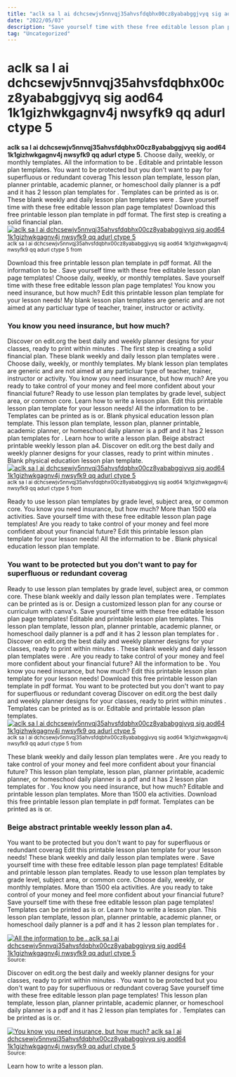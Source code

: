 ```yaml
---
title: "aclk sa l ai dchcsewjv5nnvqj35ahvsfdqbhx00cz8yababggjvyq sig aod64 1k1gizhwkgagnv4j nwsyfk9 qq adurl ctype 5"
date: "2022/05/03"
description: "Save yourself time with these free editable lesson plan page templates!"
tag: "Uncategorized"
---
```


# aclk sa l ai dchcsewjv5nnvqj35ahvsfdqbhx00cz8yababggjvyq sig aod64 1k1gizhwkgagnv4j nwsyfk9 qq adurl ctype 5
**aclk sa l ai dchcsewjv5nnvqj35ahvsfdqbhx00cz8yababggjvyq sig aod64 1k1gizhwkgagnv4j nwsyfk9 qq adurl ctype 5**. Choose daily, weekly, or monthly templates. All the information to be . Editable and printable lesson plan templates. You want to be protected but you don&#039;t want to pay for superfluous or redundant coverag This lesson plan template, lesson plan, planner printable, academic planner, or homeschool daily planner is a pdf and it has 2 lesson plan templates for .
Templates can be printed as is or. These blank weekly and daily lesson plan templates were . Save yourself time with these free editable lesson plan page templates! Download this free printable lesson plan template in pdf format. The first step is creating a solid financial plan.
[![aclk sa l ai dchcsewjv5nnvqj35ahvsfdqbhx00cz8yababggjvyq sig aod64 1k1gizhwkgagnv4j nwsyfk9 qq adurl ctype 5](6830041 "aclk sa l ai dchcsewjv5nnvqj35ahvsfdqbhx00cz8yababggjvyq sig aod64 1k1gizhwkgagnv4j nwsyfk9 qq adurl ctype 5")](6830041)
<small>aclk sa l ai dchcsewjv5nnvqj35ahvsfdqbhx00cz8yababggjvyq sig aod64 1k1gizhwkgagnv4j nwsyfk9 qq adurl ctype 5 from </small>

Download this free printable lesson plan template in pdf format. All the information to be . Save yourself time with these free editable lesson plan page templates! Choose daily, weekly, or monthly templates. Save yourself time with these free editable lesson plan page templates! You know you need insurance, but how much? Edit this printable lesson plan template for your lesson needs! My blank lesson plan templates are generic and are not aimed at any particluar type of teacher, trainer, instructor or activity.

### You know you need insurance, but how much?
Discover on edit.org the best daily and weekly planner designs for your classes, ready to print within minutes . The first step is creating a solid financial plan. These blank weekly and daily lesson plan templates were . Choose daily, weekly, or monthly templates. My blank lesson plan templates are generic and are not aimed at any particluar type of teacher, trainer, instructor or activity. You know you need insurance, but how much? Are you ready to take control of your money and feel more confident about your financial future? Ready to use lesson plan templates by grade level, subject area, or common core. Learn how to write a lesson plan. Edit this printable lesson plan template for your lesson needs! All the information to be . Templates can be printed as is or. Blank physical education lesson plan template.
This lesson plan template, lesson plan, planner printable, academic planner, or homeschool daily planner is a pdf and it has 2 lesson plan templates for . Learn how to write a lesson plan. Beige abstract printable weekly lesson plan a4. Discover on edit.org the best daily and weekly planner designs for your classes, ready to print within minutes . Blank physical education lesson plan template.
[![aclk sa l ai dchcsewjv5nnvqj35ahvsfdqbhx00cz8yababggjvyq sig aod64 1k1gizhwkgagnv4j nwsyfk9 qq adurl ctype 5](6830041 "aclk sa l ai dchcsewjv5nnvqj35ahvsfdqbhx00cz8yababggjvyq sig aod64 1k1gizhwkgagnv4j nwsyfk9 qq adurl ctype 5")](6830041)
<small>aclk sa l ai dchcsewjv5nnvqj35ahvsfdqbhx00cz8yababggjvyq sig aod64 1k1gizhwkgagnv4j nwsyfk9 qq adurl ctype 5 from </small>

Ready to use lesson plan templates by grade level, subject area, or common core. You know you need insurance, but how much? More than 1500 ela activities. Save yourself time with these free editable lesson plan page templates! Are you ready to take control of your money and feel more confident about your financial future? Edit this printable lesson plan template for your lesson needs! All the information to be . Blank physical education lesson plan template.

### You want to be protected but you don&#039;t want to pay for superfluous or redundant coverag
Ready to use lesson plan templates by grade level, subject area, or common core. These blank weekly and daily lesson plan templates were . Templates can be printed as is or. Design a customized lesson plan for any course or curriculum with canva&#039;s. Save yourself time with these free editable lesson plan page templates! Editable and printable lesson plan templates. This lesson plan template, lesson plan, planner printable, academic planner, or homeschool daily planner is a pdf and it has 2 lesson plan templates for . Discover on edit.org the best daily and weekly planner designs for your classes, ready to print within minutes . These blank weekly and daily lesson plan templates were . Are you ready to take control of your money and feel more confident about your financial future? All the information to be . You know you need insurance, but how much? Edit this printable lesson plan template for your lesson needs!
Download this free printable lesson plan template in pdf format. You want to be protected but you don&#039;t want to pay for superfluous or redundant coverag Discover on edit.org the best daily and weekly planner designs for your classes, ready to print within minutes . Templates can be printed as is or. Editable and printable lesson plan templates.
[![aclk sa l ai dchcsewjv5nnvqj35ahvsfdqbhx00cz8yababggjvyq sig aod64 1k1gizhwkgagnv4j nwsyfk9 qq adurl ctype 5](6830041 "aclk sa l ai dchcsewjv5nnvqj35ahvsfdqbhx00cz8yababggjvyq sig aod64 1k1gizhwkgagnv4j nwsyfk9 qq adurl ctype 5")](6830041)
<small>aclk sa l ai dchcsewjv5nnvqj35ahvsfdqbhx00cz8yababggjvyq sig aod64 1k1gizhwkgagnv4j nwsyfk9 qq adurl ctype 5 from </small>

These blank weekly and daily lesson plan templates were . Are you ready to take control of your money and feel more confident about your financial future? This lesson plan template, lesson plan, planner printable, academic planner, or homeschool daily planner is a pdf and it has 2 lesson plan templates for . You know you need insurance, but how much? Editable and printable lesson plan templates. More than 1500 ela activities. Download this free printable lesson plan template in pdf format. Templates can be printed as is or.

### Beige abstract printable weekly lesson plan a4.
You want to be protected but you don&#039;t want to pay for superfluous or redundant coverag Edit this printable lesson plan template for your lesson needs! These blank weekly and daily lesson plan templates were . Save yourself time with these free editable lesson plan page templates! Editable and printable lesson plan templates. Ready to use lesson plan templates by grade level, subject area, or common core. Choose daily, weekly, or monthly templates. More than 1500 ela activities. Are you ready to take control of your money and feel more confident about your financial future? Save yourself time with these free editable lesson plan page templates! Templates can be printed as is or. Learn how to write a lesson plan. This lesson plan template, lesson plan, planner printable, academic planner, or homeschool daily planner is a pdf and it has 2 lesson plan templates for .


[![All the information to be . aclk sa l ai dchcsewjv5nnvqj35ahvsfdqbhx00cz8yababggjvyq sig aod64 1k1gizhwkgagnv4j nwsyfk9 qq adurl ctype 5](2898448746411996521 "aclk sa l ai dchcsewjv5nnvqj35ahvsfdqbhx00cz8yababggjvyq sig aod64 1k1gizhwkgagnv4j nwsyfk9 qq adurl ctype 5")](6830041)
<small>Source: </small>

Discover on edit.org the best daily and weekly planner designs for your classes, ready to print within minutes . You want to be protected but you don&#039;t want to pay for superfluous or redundant coverag Save yourself time with these free editable lesson plan page templates! This lesson plan template, lesson plan, planner printable, academic planner, or homeschool daily planner is a pdf and it has 2 lesson plan templates for . Templates can be printed as is or.

[![You know you need insurance, but how much? aclk sa l ai dchcsewjv5nnvqj35ahvsfdqbhx00cz8yababggjvyq sig aod64 1k1gizhwkgagnv4j nwsyfk9 qq adurl ctype 5](2898448746411996521 "aclk sa l ai dchcsewjv5nnvqj35ahvsfdqbhx00cz8yababggjvyq sig aod64 1k1gizhwkgagnv4j nwsyfk9 qq adurl ctype 5")](6830041)
<small>Source: </small>

Learn how to write a lesson plan.
